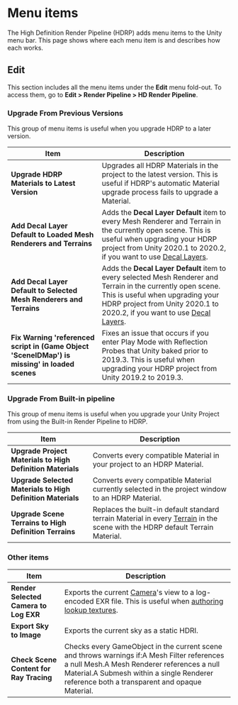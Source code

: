# Menu items

The High Definition Render Pipeline (HDRP) adds menu items to the Unity menu bar. This page shows where each menu item is and describes how each works.

## Edit

This section includes all the menu items under the **Edit** menu fold-out. To access them, go to **Edit > Render Pipeline > HD Render Pipeline**.

### Upgrade From Previous Versions

This group of menu items is useful when you upgrade HDRP to a later version.

| **Item**                                                     | **Description**                                              |
| ------------------------------------------------------------ | ------------------------------------------------------------ |
| **Upgrade HDRP Materials to Latest Version**                 | Upgrades all HDRP Materials in the project to the latest version. This is useful if HDRP's automatic Material upgrade process fails to upgrade a Material. |
| **Add Decal Layer Default to Loaded Mesh Renderers and Terrains** | Adds the **Decal Layer Default** item to every Mesh Renderer and Terrain in the currently open scene. This is useful when upgrading your HDRP project from Unity 2020.1 to 2020.2, if you want to use [Decal Layers](Decal.md#decal-layers). |
| **Add Decal Layer Default to Selected Mesh Renderers and Terrains** | Adds the **Decal Layer Default** item to every selected Mesh Renderer and Terrain in the currently open scene. This is useful when upgrading your HDRP project from Unity 2020.1 to 2020.2, if you want to use [Decal Layers](Decal.md#decal-layers). |
| **Fix Warning 'referenced script in (Game Object 'SceneIDMap') is missing' in loaded scenes** | Fixes an issue that occurs if you enter Play Mode with Reflection Probes that Unity baked prior to 2019.3. This is useful when upgrading your HDRP project from Unity 2019.2 to 2019.3. |



### Upgrade From Built-in pipeline

This group of menu items is useful when you upgrade your Unity Project from using the Built-in Render Pipeline to HDRP.

| **Item**                                                    | **Description**                                              |
| ----------------------------------------------------------- | ------------------------------------------------------------ |
| **Upgrade Project Materials to High Definition Materials**  | Converts every compatible Material in your project to an HDRP Material. |
| **Upgrade Selected Materials to High Definition Materials** | Converts every compatible Material currently selected in the project window to an HDRP Material. |
| **Upgrade Scene Terrains to High Definition Terrains**      | Replaces the built-in default standard terrain Material in every [Terrain](https://docs.unity3d.com/Manual/script-Terrain.html) in the scene with the HDRP default Terrain Material. |



### Other items

| **Item**                                | **Description**                                              |
| --------------------------------------- | ------------------------------------------------------------ |
| **Render Selected Camera to Log EXR**   | Exports the current [Camera](HDRP-Camera.md)'s view to a log-encoded EXR file. This is useful when [authoring lookup textures](Authoring-LUTs.md). |
| **Export Sky to Image**                 | Exports the current sky as a static HDRI.                    |
| **Check Scene Content for Ray Tracing** | Checks every GameObject in the current scene and throws warnings if:A Mesh Filter references a null Mesh.A Mesh Renderer references a null Material.A Submesh within a single Renderer reference both a transparent and opaque Material. |
